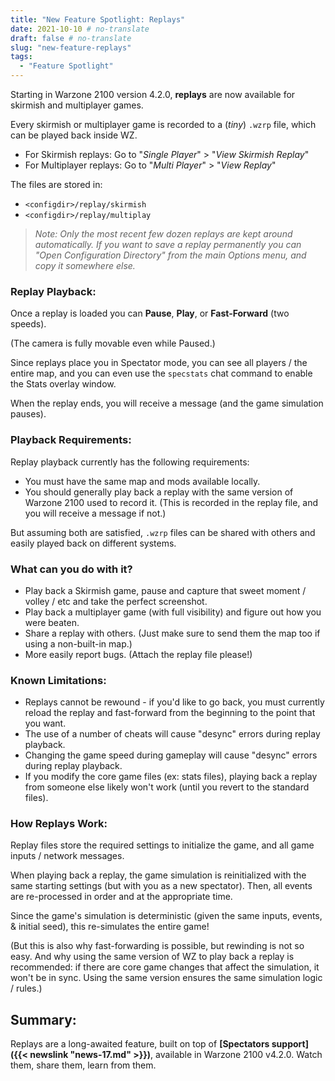 ```yaml
---
title: "New Feature Spotlight: Replays"
date: 2021-10-10 # no-translate
draft: false # no-translate
slug: "new-feature-replays"
tags:
  - "Feature Spotlight"
---
```


Starting in Warzone 2100 version 4.2.0, **replays** are now available for skirmish and multiplayer games.

Every skirmish or multiplayer game is recorded to a (_tiny_) `.wzrp` file, which can be played back inside WZ.

- For Skirmish replays: Go to "_Single Player_" > "_View Skirmish Replay_"
- For Multiplayer replays: Go to "_Multi Player_" > "_View Replay_"

The files are stored in:
- `<configdir>/replay/skirmish`
- `<configdir>/replay/multiplay`


> _Note: Only the most recent few dozen replays are kept around automatically. If you want to save a replay permanently you can "Open Configuration Directory" from the main Options menu, and copy it somewhere else._

### Replay Playback:

Once a replay is loaded you can **Pause**, **Play**, or **Fast-Forward** (two speeds).

(The camera is fully movable even while Paused.)

Since replays place you in Spectator mode, you can see all players / the entire map, and you can even use the `specstats` chat command to enable the Stats overlay window.

When the replay ends, you will receive a message (and the game simulation pauses).

### Playback Requirements:

Replay playback currently has the following requirements:
- You must have the same map and mods available locally.
- You should generally play back a replay with the same version of Warzone 2100 used to record it.
   (This is recorded in the replay file, and you will receive a message if not.)

But assuming both are satisfied, `.wzrp` files can be shared with others and easily played back on different systems.

### What can you do with it?

- Play back a Skirmish game, pause and capture that sweet moment / volley / etc and take the perfect screenshot.
- Play back a multiplayer game (with full visibility) and figure out how you were beaten.
- Share a replay with others. (Just make sure to send them the map too if using a non-built-in map.)
- More easily report bugs. (Attach the replay file please!)

### Known Limitations:

- Replays cannot be rewound - if you'd like to go back, you must currently reload the replay and fast-forward from the beginning to the point that you want.
- The use of a number of cheats will cause "desync" errors during replay playback.
- Changing the game speed during gameplay will cause "desync" errors during replay playback.
- If you modify the core game files (ex: stats files), playing back a replay from someone else likely won't work (until you revert to the standard files).

### How Replays Work:

Replay files store the required settings to initialize the game, and all game inputs / network messages.

When playing back a replay, the game simulation is reinitialized with the same starting settings (but with you as a new spectator). Then, all events are re-processed in order and at the appropriate time.

Since the game's simulation is deterministic (given the same inputs, events, & initial seed), this re-simulates the entire game!

(But this is also why fast-forwarding is possible, but rewinding is not so easy. And why using the same version of WZ to play back a replay is recommended: if there are core game changes that affect the simulation, it won't be in sync. Using the same version ensures the same simulation logic / rules.)

## Summary:

Replays are a long-awaited feature, built on top of **[Spectators support]({{< newslink "news-17.md" >}})**, available in Warzone 2100 v4.2.0. Watch them, share them, learn from them.
